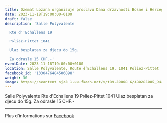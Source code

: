 ```yaml
---
title: Dzemat Lozana organizuje proslavu Dana drzavnosti Bosne i Hercegovine
date: 2023-11-18T19:00:00+0100
draft: false
description: 'Salle Polyvalente

  Rte d''Echallens 19

  Poliez-Pittet 1041

  Ulaz besplatan za djecu do 15g.

  Za odrasle 15 CHF.-'
eventDate: 2023-11-18T19:00:00+0100
location: Salle Polyvalente, Route d’Echallens 19, 1041 Poliez-Pittet
facebook_id: '1330476484506898'
weight: 30
image: https://scontent-sjc3-1.xx.fbcdn.net/v/t39.30808-6/480285085_944333661160567_3277375841641556820_n.jpg?_nc_cat=107&ccb=1-7&_nc_sid=9e60e4&_nc_ohc=i-Qp_KyE1RgQ7kNvwGrmhjf&_nc_oc=Adk9zxps89o3VZYi8hBIyrbDPpmOphGSzxwS8emd58f2N4fD3MgpleWwu3RntDMyi7w&_nc_zt=23&_nc_ht=scontent-sjc3-1.xx&edm=ABTKTjYEAAAA&_nc_gid=aiZQw9szriLv15X6T3ixkg&oh=00_AfMHpufkcq7sQ6waO_obZIsno_K___FnwgqYtOJMPvxzOA&oe=684EAE1F
---
```


Salle Polyvalente
Rte d'Echallens 19
Poliez-Pittet 1041
Ulaz besplatan za djecu do 15g.
Za odrasle 15 CHF.-

---

Plus d'informations sur [Facebook](https://facebook.com/events/1330476484506898)
